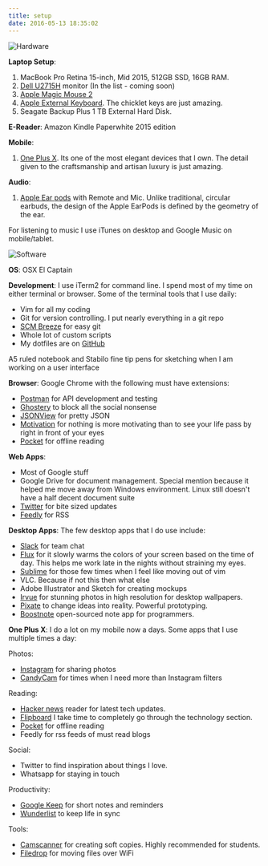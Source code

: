 ```yaml
---
title: setup
date: 2016-05-13 18:35:02
---
```


![Hardware](/img/hardware.png)

**Laptop Setup**:

1. MacBook Pro Retina 15-inch, Mid 2015, 512GB SSD, 16GB RAM.
1. [Dell U2715H](http://accessories.us.dell.com/sna/productdetail.aspx?c=us&cs=19&l=en&sku=210-ADKB) monitor (In the list - coming soon)
1. [Apple Magic Mouse 2](http://www.apple.com/shop/product/MLA02LL/A/magic-mouse-2)
1. [Apple External Keyboard](http://www.apple.com/shop/mac/mac-accessories/mice-keyboards). The chicklet keys are just amazing.
1. Seagate Backup Plus 1 TB External Hard Disk.

**E-Reader**: Amazon Kindle Paperwhite 2015 edition

**Mobile**:

1. [One Plus X](https://oneplus.net/x). Its one of the most elegant devices that I own. The detail given to the craftsmanship and artisan luxury is just amazing.

**Audio**:

1. [Apple Ear pods](http://www.apple.com/shop/product/MD827LL/A/apple-earpods-with-remote-and-mic) with Remote and Mic. Unlike traditional, circular earbuds, the design of the Apple EarPods is defined by the geometry of the ear.

For listening to music I use iTunes on desktop and Google Music on mobile/tablet.

![Software](/img/software.png)

**OS**: OSX El Captain

**Development**: I use iTerm2 for command line. I spend most of my time on either terminal or browser. Some of the terminal tools that I use daily:

- Vim for all my coding
- Git for version controlling. I put nearly everything in a git repo
- [SCM Breeze](https://github.com/ndbroadbent/scm_breeze) for easy git
- Whole lot of custom scripts
- My dotfiles are on [GitHub](http://github.com/rajabishek/dotfiles)

A5 ruled notebook and Stabilo fine tip pens for sketching when I am working on a user interface

**Browser**: Google Chrome with the following must have extensions:

- [Postman](https://chrome.google.com/webstore/detail/postman-rest-client/fdmmgilgnpjigdojojpjoooidkmcomcm?hl=en) for API development and testing
- [Ghostery](https://chrome.google.com/webstore/detail/mlomiejdfkolichcflejclcbmpeaniij) to block all the social nonsense
- [JSONView](https://chrome.google.com/webstore/detail/chklaanhfefbnpoihckbnefhakgolnmc) for pretty JSON
- [Motivation](https://chrome.google.com/webstore/detail/ofdgfpchbidcgncgfpdlpclnpaemakoj) for nothing is more motivating than to see your life pass by right in front of your eyes
- [Pocket](http://getpocket.com) for offline reading


**Web Apps**:

- Most of Google stuff
- Google Drive for document management. Special mention because it helped me move away from Windows environment. Linux still doesn't have a half decent document suite
- [Twitter](http://twitter.com/therajabishek) for bite sized updates
- [Feedly](http://feedly.com) for RSS

**Desktop Apps**: The few desktop apps that I do use include:

- [Slack](https://slack.com/) for team chat
- [Flux](https://justgetflux.com/) for it slowly warms the colors of your screen based on the time of day. This helps me work late in the nights without straining my eyes.
- [Sublime](https://www.sublimetext.com/) for those few times when I feel like moving out of vim
- VLC. Because if not this then what else
- Adobe Illustrator and Sketch for creating mockups
- [Irvue](https://itunes.apple.com/in/app/irvue-unsplash-wallpapers/id1039633667?mt=12) for stunning photos in high resolution for desktop wallpapers.
- [Pixate](http://www.pixate.com/) to change ideas into reality. Powerful prototyping.
- [Boostnote](https://b00st.io/) open-sourced note app for programmers.

**One Plus X**: I do a lot on my mobile now a days. Some apps that I use multiple times a day:

Photos:

- [Instagram](http://instagram.com/therajabishek) for sharing photos
- [CandyCam](https://play.google.com/store/apps/details?id=com.joeware.android.gpulumera&hl=en) for times when I need more than Instagram filters

Reading:

- [Hacker news](https://play.google.com/store/apps/details?id=com.premii.hn&hl=en) reader for latest tech updates.
- [Flipboard](https://flipboard.com/) I take time to completely go through the technology section.
- [Pocket](https://play.google.com/store/apps/details?id=com.ideashower.readitlater.pro&hl=en) for offline reading
- Feedly for rss feeds of must read blogs

Social:

- Twitter to find inspiration about things I love.
- Whatsapp for staying in touch

Productivity:

- [Google Keep](https://keep.google.com) for short notes and reminders
- [Wunderlist](https://www.wunderlist.com/) to keep life in sync

Tools:

- [Camscanner](https://www.camscanner.com/) for creating soft copies. Highly recommended for students.
- [Filedrop](http://www.filedropme.com/) for moving files over WiFi